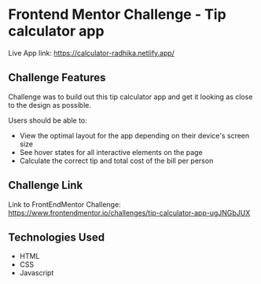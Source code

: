 # Frontend Mentor Challenge - Tip calculator app

Live App link: https://calculator-radhika.netlify.app/

## Challenge Features

Challenge was to build out this tip calculator app and get it looking as close to the design as possible.

Users should be able to:

- View the optimal layout for the app depending on their device's screen size
- See hover states for all interactive elements on the page
- Calculate the correct tip and total cost of the bill per person

## Challenge Link

Link to FrontEndMentor Challenge: https://www.frontendmentor.io/challenges/tip-calculator-app-ugJNGbJUX

## Technologies Used

- HTML
- CSS
- Javascript
